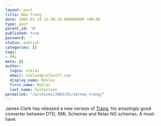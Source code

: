 ```yaml
---
layout: post
title: New Trang
date: 2003-01-24 15:30:39.000000000 +00:00
type: post
parent_id: '0'
published: true
password: ''
status: publish
categories: []
tags:
- XML
meta: {}
author:
  login: niklas
  email: niklas@protocol7.com
  display_name: Niklas
  first_name: Niklas
  last_name: Gustavsson
permalink: "/archives/2003/01/24/new_trang/"
---
```

James Clark has released a new version of [Trang](http://www.thaiopensource.com/relaxng/trang.html "Trang"), his amazingly good converter between DTD, XML Schemas and Relax NG schemas. A must-have.

